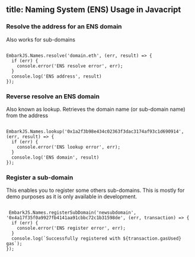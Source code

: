 title: Naming System (ENS) Usage in Javacript
---

### Resolve the address for an ENS domain
Also works for sub-domains

<pre><code class="javascript">
EmbarkJS.Names.resolve('domain.eth', (err, result) => {
  if (err) {
    console.error('ENS resolve error', err);
  }
  console.log('ENS address', result)
});
</code></pre>

### Reverse resolve an ENS domain
Also known as lookup. Retrieves the domain name (or sub-domain name) from the address

<pre><code class="javascript">
EmbarkJS.Names.lookup('0x1a2f3b98e434c02363f3dac3174af93c1d690914', (err, result) => {
  if (err) {
    console.error('ENS lookup error', err);
  }
  console.log('ENS domain', result)
});
</code></pre>

### Register a sub-domain
This enables you to register some others sub-domains.
This is mostly for demo purposes as it is only available in development.

<pre><code class="javascript">
 EmbarkJS.Names.registerSubDomain('newsubdomain', '0x4a17f35f0a9927fb4141aa91cbbc72c1b31598de', (err, transaction) => {
  if (err) {
    console.error('ENS register error', err);
  }
  console.log(`Successfully registered with ${transaction.gasUsed} gas`);
});
</code></pre>
